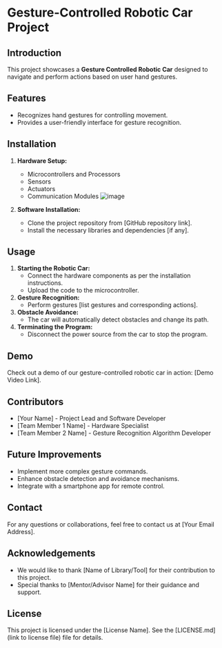 # Gesture-Controlled Robotic Car Project

## Introduction
This project showcases a **Gesture Controlled Robotic Car** designed to navigate and perform actions based on user hand gestures. 

## Features
- Recognizes hand gestures for controlling movement.
- Provides a user-friendly interface for gesture recognition.

## Installation
1. **Hardware Setup:**
   - Microcontrollers and Processors
   - Sensors
   - Actuators
   - Communication Modules
![image](https://github.com/ashu-kudesiya/Gesture-Controlled-Robotic-Car/assets/124152041/e9d6e7d3-a96c-420a-b10d-50e09e0dfc3a)

2. **Software Installation:**
   - Clone the project repository from [GitHub repository link].
   - Install the necessary libraries and dependencies [if any].

## Usage
1. **Starting the Robotic Car:**
   - Connect the hardware components as per the installation instructions.
   - Upload the code to the microcontroller.
2. **Gesture Recognition:**
   - Perform gestures [list gestures and corresponding actions].
3. **Obstacle Avoidance:**
   - The car will automatically detect obstacles and change its path.
4. **Terminating the Program:**
   - Disconnect the power source from the car to stop the program.

## Demo
Check out a demo of our gesture-controlled robotic car in action: [Demo Video Link].

## Contributors
- [Your Name] - Project Lead and Software Developer
- [Team Member 1 Name] - Hardware Specialist
- [Team Member 2 Name] - Gesture Recognition Algorithm Developer

## Future Improvements
- Implement more complex gesture commands.
- Enhance obstacle detection and avoidance mechanisms.
- Integrate with a smartphone app for remote control.

## Contact
For any questions or collaborations, feel free to contact us at [Your Email Address].

## Acknowledgements
- We would like to thank [Name of Library/Tool] for their contribution to this project.
- Special thanks to [Mentor/Advisor Name] for their guidance and support.

## License
This project is licensed under the [License Name]. See the [LICENSE.md](link to license file) file for details.
